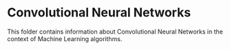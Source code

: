 # Convolutional Neural Networks

This folder contains information about Convolutional Neural Networks in the context of Machine Learning algorithms.
